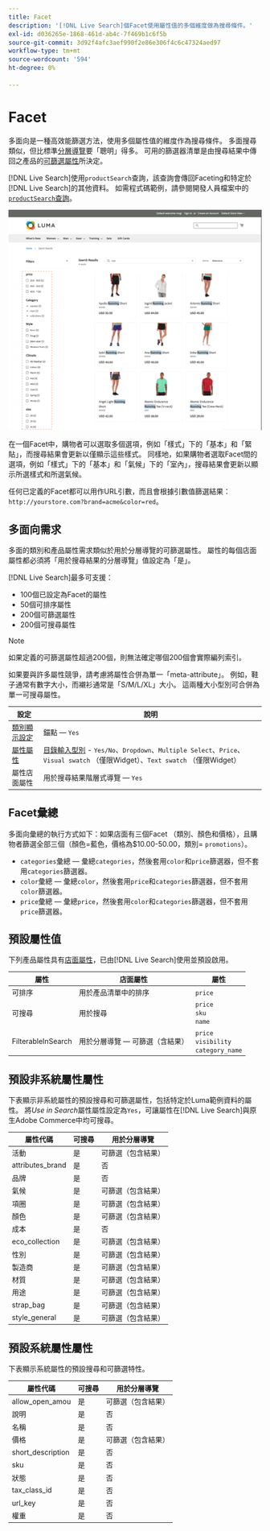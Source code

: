 ```yaml
---
title: Facet
description: '[!DNL Live Search]個Facet使用屬性值的多個維度做為搜尋條件。'
exl-id: d036265e-1868-461d-ab4c-7f469b1c6f5b
source-git-commit: 3d92f4afc3aef990f2e86e306f4c6c47324aed97
workflow-type: tm+mt
source-wordcount: '594'
ht-degree: 0%

---
```


# Facet

多面向是一種高效能篩選方法，使用多個屬性值的維度作為搜尋條件。 多面搜尋類似，但比標準[分層導覽](https://experienceleague.adobe.com/docs/commerce-admin/catalog/catalog/navigation/navigation-layered.html)要「聰明」得多。 可用的篩選器清單是由搜尋結果中傳回之產品的[可篩選屬性](https://experienceleague.adobe.com/docs/commerce-admin/catalog/catalog/navigation/navigation-layered.html#filterable-attributes)所決定。

[!DNL Live Search]使用`productSearch`查詢，該查詢會傳回Faceting和特定於[!DNL Live Search]的其他資料。 如需程式碼範例，請參閱開發人員檔案中的[`productSearch`查詢](https://developer.adobe.com/commerce/services/graphql/live-search/product-search/)。

![篩選的搜尋結果](assets/storefront-search-results-run.png)

在一個Facet中，購物者可以選取多個選項，例如「樣式」下的「基本」和「緊貼」，而搜尋結果會更新以僅顯示這些樣式。 同樣地，如果購物者選取Facet間的選項，例如「樣式」下的「基本」和「氣候」下的「室內」，搜尋結果會更新以顯示所選樣式和所選氣候。

任何已定義的Facet都可以用作URL引數，而且會根據引數值篩選結果： `http://yourstore.com?brand=acme&color=red`。

## 多面向需求

多面的類別和產品屬性需求類似於用於分層導覽的可篩選屬性。 屬性的每個店面屬性都必須將「用於搜尋結果的分層導覽」值設定為「是」。

[!DNL Live Search]最多可支援：

* 100個已設定為Facet的屬性
* 50個可排序屬性
* 200個可篩選屬性
* 200個可搜尋屬性

>[!NOTE]
>
> 如果定義的可篩選屬性超過200個，則無法確定哪個200個會實際編列索引。

如果要與許多屬性競爭，請考慮將屬性合併為單一「meta-attribute」。 例如，鞋子通常有數字大小，而襯衫通常是「S/M/L/XL」大小。 這兩種大小型別可合併為單一可搜尋屬性。

| 設定 | 說明 |
|--- |--- |
| [類別顯示設定](https://experienceleague.adobe.com/docs/commerce-admin/catalog/categories/create/categories-display-settings.html) | 錨點 — `Yes` |
| [屬性屬性](https://experienceleague.adobe.com/docs/commerce-admin/catalog/product-attributes/create/attribute-product-create.html) | [目錄輸入型別](https://experienceleague.adobe.com/docs/commerce-admin/catalog/product-attributes/attributes-input-types.html) - `Yes/No`、`Dropdown`、`Multiple Select`、`Price`、`Visual swatch` （僅限Widget）、`Text swatch` （僅限Widget） |
| 屬性店面屬性 | 用於搜尋結果階層式導覽 — `Yes` |

## Facet彙總

多面向彙總的執行方式如下：如果店面有三個Facet （類別、顏色和價格），且購物者篩選全部三個（顏色=藍色，價格為$10.00-50.00，類別= `promotions`）。

* `categories`彙總 — 彙總`categories`，然後套用`color`和`price`篩選器，但不套用`categories`篩選器。
* `color`彙總 — 彙總`color`，然後套用`price`和`categories`篩選器，但不套用`color`篩選器。
* `price`彙總 — 彙總`price`，然後套用`color`和`categories`篩選器，但不套用`price`篩選器。

## 預設屬性值

下列產品屬性具有[店面屬性](https://experienceleague.adobe.com/docs/commerce-admin/catalog/product-attributes/product-attributes.html)，已由[!DNL Live Search]使用並預設啟用。

| 屬性 | 店面屬性 | 屬性 |
|---|---|---|
| 可排序 | 用於產品清單中的排序 | `price` |
| 可搜尋 | 用於搜尋 | `price` <br />`sku`<br />`name` |
| FilterableInSearch | 用於分層導覽 — 可篩選（含結果） | `price`<br />`visibility`<br />`category_name` |

## 預設非系統屬性屬性

下表顯示非系統屬性的預設搜尋和可篩選屬性，包括特定於Luma範例資料的屬性。 將&#x200B;*Use in Search*&#x200B;屬性屬性設定為`Yes`，可讓屬性在[!DNL Live Search]與原生Adobe Commerce中均可搜尋。

| 屬性代碼 | 可搜尋 | 用於分層導覽 |
|--- |--- |--- |
| 活動 | 是 | 可篩選（包含結果） |
| attributes_brand | 是 | 否 |
| 品牌 | 是 | 否 |
| 氣候 | 是 | 可篩選（包含結果） |
| 項圈 | 是 | 可篩選（包含結果） |
| 顏色 | 是 | 可篩選（包含結果） |
| 成本 | 是 | 否 |
| eco_collection | 是 | 可篩選（包含結果） |
| 性別 | 是 | 可篩選（包含結果） |
| 製造商 | 是 | 可篩選（包含結果） |
| 材質 | 是 | 可篩選（包含結果） |
| 用途 | 是 | 可篩選（包含結果） |
| strap_bag | 是 | 可篩選（包含結果） |
| style_general | 是 | 可篩選（包含結果） |

## 預設系統屬性屬性

下表顯示系統屬性的預設搜尋和可篩選特性。

| 屬性代碼 | 可搜尋 | 用於分層導覽 |
|--- |--- |--- |
| allow_open_amou | 是 | 可篩選（包含結果） |
| 說明 | 是 | 否 |
| 名稱 | 是 | 否 |
| 價格 | 是 | 可篩選（包含結果） |
| short_description | 是 | 否 |
| sku | 是 | 否 |
| 狀態 | 是 | 否 |
| tax_class_id | 是 | 否 |
| url_key | 是 | 否 |
| 權重 | 是 | 否 |

